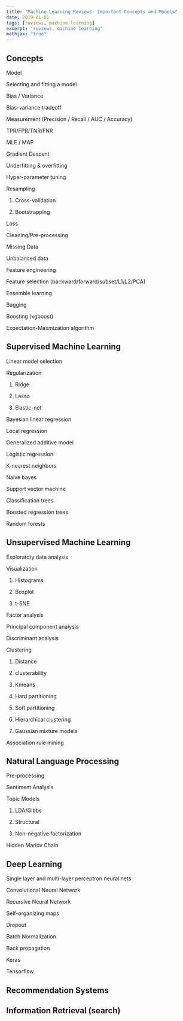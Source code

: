 ```yaml
---
title: "Machine Learning Reviews: Important Concepts and Models"
date: 2019-01-01
tags: [reviews, machine learning]
excerpt: "reviews, machine learning"
mathjax: "true"
---
```


## Concepts

Model

Selecting and fitting a model

Bias / Variance

Bias-variance tradeoff

Measurement (Precision / Recall / AUC / Accuracy)

TPR/FPR/TNR/FNR

MLE / MAP

Gradient Descent

Underfitting & overfitting

Hyper-parameter tuning 

Resampling

1. Cross-validation

2. Bootstrapping

Loss

Cleaning/Pre-processing

Missing Data

Unbalanced data

Feature engineering

Feature selection
(backward/forward/subset/L1/L2/PCA)

Ensemble learning

Bagging

Boosting (xgboost)

Expectation-Maxmization algorithm


## Supervised Machine Learning

Linear model selection

Regularization 

1. Ridge

2. Lasso 

3. Elastic-net

Bayesian linear regression

Local regression

Generalized additive model

Logistic regression

K-nearest neighbors

Naïve bayes

Support vector machine

Classification trees

Boosted regression trees

Random forests

## Unsupervised Machine Learning

Exploratoty data analysis

Visualization 

1. Histograms

2. Boxplot

3. t-SNE

Factor analysis

Principal component analysis

Discriminant analysis

Clustering

1. Distance

2. clusterability

3. Kmeans

4. Hard partitioning

5. Soft partitioning

6. Hierarchical clustering

7. Gaussian mixture models

Association rule mining


## Natural Language Processing

Pre-processing

Sentiment Analysis

Topic Models

1. LDA/Gibbs 

2. Structural

3. Non-negative factorization

Hidden Marlov Chain

## Deep Learning

Single layer and multi-layer perceptron neural nets

Convolutional Neural Network

Recursive Neural Network

Self-organizing maps

Dropout

Batch Normalization

Back propagation

Keras

Tensorflow

## Recommendation Systems

## Information Retrieval (search)



